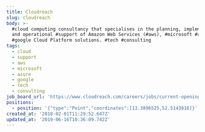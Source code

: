 ```yaml
---
title: Cloudreach
slug: cloudreach
body: >-
  #cloud computing consultancy that specialises in the planning, implementation
  and operational #support of Amazon Web Services (#aws), #microsoft #azure and
  #google Cloud Platform solutions. #tech #consulting
tags:
  - cloud
  - support
  - aws
  - microsoft
  - azure
  - google
  - tech
  - consulting
job_board_url: 'https://www.cloudreach.com/careers/jobs/current-openings/?gh_src=72uvka'
positions:
  - position: '{"type":"Point","coordinates":[13.3896525,52.5143816]}'
created_at: '2018-02-01T11:29:52.647Z'
updated_at: '2019-06-16T10:36:09.742Z'
---
```



